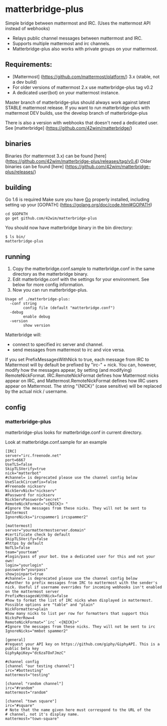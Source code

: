 # matterbridge-plus

Simple bridge between mattermost and IRC. (Uses the mattermost API instead of webhooks)

* Relays public channel messages between mattermost and IRC.
* Supports multiple mattermost and irc channels.
* Matterbridge-plus also works with private groups on your mattermost.

## Requirements:
* [Mattermost] (https://github.com/mattermost/platform/) 3.x (stable, not a dev build)
* For older versions of mattermost 2.x use matterbridge-plus tag v0.2
* A dedicated user(bot) on your mattermost instance.

Master branch of matterbridge-plus should always work against latest STABLE mattermost release.
If you want to run matterbridge-plus with mattermost DEV builds, use the develop branch of matterbridge-plus

There is also a version with webhooks that doesn't need a dedicated user. See [matterbridge] (https://github.com/42wim/matterbridge/)   

## binaries
Binaries (for mattermost 3.x) can be found [here] (https://github.com/42wim/matterbridge-plus/releases/tag/v0.4)
Older binaries can be found [here] (https://github.com/42wim/matterbridge-plus/releases/)

## building
Go 1.6 is required
Make sure you have [Go](https://golang.org/doc/install) properly installed, including setting up your [GOPATH] (https://golang.org/doc/code.html#GOPATH)

```
cd $GOPATH
go get github.com/42wim/matterbridge-plus
```

You should now have matterbridge binary in the bin directory:

```
$ ls bin/
matterbridge-plus
```

## running
1) Copy the matterbridge.conf.sample to matterbridge.conf in the same directory as the matterbridge binary.  
2) Edit matterbridge.conf with the settings for your environment. See below for more config information.  
3) Now you can run matterbridge-plus.

```
Usage of ./matterbridge-plus:
  -conf string
        config file (default "matterbridge.conf")
  -debug
        enable debug
  -version
        show version
```

Matterbridge will:
* connect to specified irc server and channel.
* send messages from mattermost to irc and vice versa.

If you set PrefixMessagesWithNick to true, each message from IRC to Mattermost
will by default be prefixed by "irc-" + nick. You can, however, modify how the
messages appear, by setting (and modifying) RemoteNickFormat.
IRC.RemoteNickFormat defines how Mattermost nicks appear on IRC, and
Mattermost.RemoteNickFormat defines how IRC users appear on Mattermost. The
string "{NICK}" (case sensitive) will be replaced by the actual nick / username.

## config
### matterbridge-plus
matterbridge-plus looks for matterbridge.conf in current directory.

Look at matterbridge.conf.sample for an example

```
[IRC]
server="irc.freenode.net"
port=6667
UseTLS=false
SkipTLSVerify=true
nick="matterbot"
#channel= is deprecated please use the channel config below
UseSlackCircumfix=false
#Freenode nickserv
NickServNick="nickserv"
#Password for nickserv
NickServPassword="secret"
RemoteNickFormat="<{NICK}> "
#Ignore the messages from these nicks. They will not be sent to mattermost
IgnoreNicks="ircspammer1 ircspammer2"

[mattermost]
server="yourmattermostserver.domain"
#certificate check by default
SkipTLSVerify=false
#https by default
NoTLS=false
team="yourteam"
#login/pass of your bot. Use a dedicated user for this and not your own!
login="yourlogin"
password="yourpass"
showjoinpart=true
#channel= is deprecated please use the channel config below
#whether to prefix messages from IRC to mattermost with the sender's nick. Useful if username overrides for incoming webhooks isn't enabled on the mattermost server
PrefixMessagesWithNick=false
#how to format the list of IRC nicks when displayed in mattermost. Possible options are "table" and "plain"
NickFormatter=plain
#how many nicks to list per row for formatters that support this
NicksPerRow=4
RemoteNickFormat="`irc` <{NICK}>"
#Ignore the messages from these nicks. They will not be sent to irc
IgnoreNicks="mmbot spammer2"

[general]
#request your API key on https://github.com/giphy/GiphyAPI. This is a public beta key
GiphyApiKey="dc6zaTOxFJmzC"

#channel config
[channel "our testing channel"]
irc="#bottesting"
mattermost="testing"

[channel "random channel"]
irc="#random"
mattermost="random"

[channel "town square"]
irc="#square"
# Note that the name given here must correspond to the URL of the
# channel, not it's display name.
mattermost="town-square"
```
